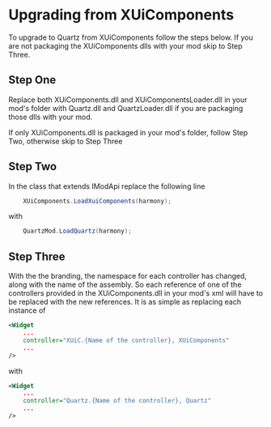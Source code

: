 # Upgrading from XUiComponents

To upgrade to Quartz from XUiComponents follow the steps below. If you are not packaging the
XUiComponents dlls with your mod skip to Step Three.

## Step One

Replace both XUiComponents.dll and XUiComponentsLoader.dll in your mod's folder with
Quartz.dll and QuartzLoader.dll if you are packaging those dlls with your mod.

If only XUiComponents.dll is packaged in your mod's folder, follow Step Two, otherwise skip
to Step Three

## Step Two

In the class that extends IModApi replace the following line

```C#
    XUiComponents.LoadXuiComponents(harmony);
```

with

```C#
    QuartzMod.LoadQuartz(harmony);
```

## Step Three

With the the branding, the namespace for each controller has changed, along with the name of
the assembly. So each reference of one of the controllers provided in the XUiComponents.dll
in your mod's xml will have to be replaced with the new references. It is as simple as replacing each
instance of

```XML
<Widget
    ...
    controller="XUiC.{Name of the controller}, XUiComponents"
    ...
/>
```

with

```XML
<Widget
    ...
    controller="Quartz.{Name of the controller}, Quartz"
    ...
/>
```
